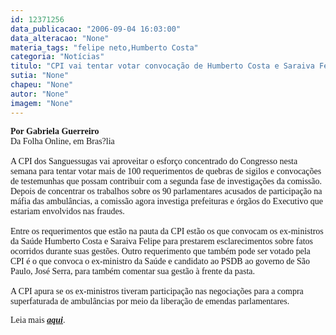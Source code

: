 ```yaml
---
id: 12371256
data_publicacao: "2006-09-04 16:03:00"
data_alteracao: "None"
materia_tags: "felipe neto,Humberto Costa"
categoria: "Notícias"
titulo: "CPI vai tentar votar convocação de Humberto Costa e Saraiva Felipe"
sutia: "None"
chapeu: "None"
autor: "None"
imagem: "None"
---
```

<p><P><B><FONT face=Verdana>Por Gabriela Guerreiro<BR></FONT></B><FONT face=Verdana>Da Folha Online, em Bras?lia<BR><BR>A CPI dos Sanguessugas vai aproveitar o esforço concentrado do Congresso nesta semana para tentar votar mais de 100 requerimentos de quebras de sigilos e convocações de testemunhas que possam contribuir com a segunda fase de investigações da comissão. Depois de concentrar os trabalhos sobre os 90 parlamentares acusados de participação na máfia das ambulâncias, a comissão agora investiga prefeituras e órgãos do Executivo que estariam envolvidos nas fraudes.<BR><BR>Entre os requerimentos que estão na pauta da CPI estão os que convocam os ex-ministros da Saúde Humberto Costa e Saraiva Felipe para prestarem esclarecimentos sobre fatos ocorridos durante suas gestões. Outro requerimento que também pode ser votado pela CPI é o que convoca o ex-ministro da Saúde e candidato ao PSDB ao governo de São Paulo, José Serra, para também comentar sua gestão à frente da pasta.<BR><BR>A CPI apura se os ex-ministros tiveram participação nas negociações para a compra superfaturada de ambulâncias por meio da liberação de emendas parlamentares.</FONT></P></p>
<p><P><FONT face=Verdana>Leia mais <STRONG><EM><U><A href=\"https://www1.folha.uol.com.br/folha/brasil/ult96u82492.shtml\" target=_blank>aqui</A></U></EM></STRONG>.</FONT></P> </p>
